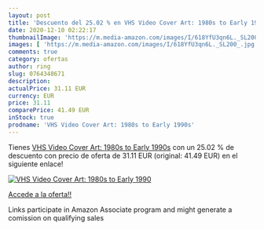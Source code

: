 ```yaml
---
layout: post
title: 'Descuento del 25.02 % en VHS Video Cover Art: 1980s to Early 1990'
date: 2020-12-10 02:22:17
thumbnailImage: 'https://m.media-amazon.com/images/I/618YfU3qn6L._SL200_.jpg'
images: [ 'https://m.media-amazon.com/images/I/618YfU3qn6L._SL200_.jpg' ]
comments: true
category: ofertas
author: ring
slug: 0764348671
description:
actualPrice: 31.11 EUR
currency: EUR
price: 31.11
comparePrice: 41.49 EUR
inStock: true
prodname: 'VHS Video Cover Art: 1980s to Early 1990s'
---
```


Tienes [VHS Video Cover Art: 1980s to Early 1990s](https://www.amazon.es/dp/0764348671/?tag=tolees-21) con un 25.02 % de descuento con precio de oferta de 31.11 EUR (original: 41.49 EUR) en el siguiente enlace!

[![VHS Video Cover Art: 1980s to Early 1990](https://m.media-amazon.com/images/I/618YfU3qn6L._SL200_.jpg)](https://www.amazon.es/dp/0764348671/?tag=tolees-21)

[Accede a la oferta!!](https://www.amazon.es/dp/0764348671/?tag=tolees-21)

Links participate in Amazon Associate program and might generate a comission on qualifying sales


